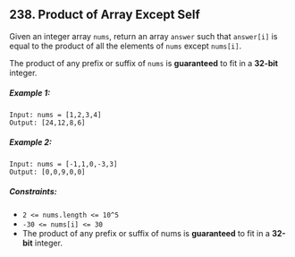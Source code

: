## 238. Product of Array Except Self

Given an integer array ```nums```, return an array ```answer``` such that ```answer[i]``` is equal to the product of all the elements of ```nums``` except ```nums[i]```.

The product of any prefix or suffix of ```nums``` is **guaranteed** to fit in a **32-bit** integer.

##### Example 1:
```
Input: nums = [1,2,3,4]
Output: [24,12,8,6]
```
##### Example 2:
```
Input: nums = [-1,1,0,-3,3]
Output: [0,0,9,0,0]
```

##### Constraints:

* ```2 <= nums.length <= 10^5```
* ```-30 <= nums[i] <= 30```
* The product of any prefix or suffix of nums is **guaranteed** to fit in a **32-bit** integer.